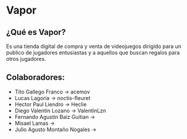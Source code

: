 # Vapor
## ¿Qué es Vapor?
Es una tienda digital de compra y venta de videojuegos dirigido para un publico de jugadores entusiastas y a aquellos que buscan regalos para otros jugadores.
## Colaboradores:
- Tito Gallego Franco &rarr; acemov
- Lucas Lagoria &rarr; noctis-fleuret
- Hector Paul Liendro &rarr; Heclie
- Diego Valentin Lozano &rarr;  ValentinLzn
- Fernando Agustin Baiz Guitian &rarr; 
- Misael Lamas &rarr;
- Julio Agusto Montaño Nogales &rarr; 
